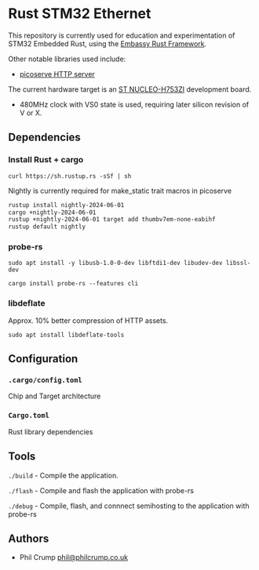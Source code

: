 # Rust STM32 Ethernet

This repository is currently used for education and experimentation of STM32 Embedded Rust, using the [Embassy Rust Framework](https://embassy.dev/).

Other notable libraries used include:
* [picoserve HTTP server](https://github.com/sammhicks/picoserve)

The current hardware target is an [ST NUCLEO-H753ZI](https://www.st.com/en/evaluation-tools/nucleo-h753zi.html) development board. 
* 480MHz clock with VS0 state is used, requiring later silicon revision of V or X.

## Dependencies

### Install Rust + cargo

`curl https://sh.rustup.rs -sSf | sh`

Nightly is currently required for make_static trait macros in picoserve

```bash
rustup install nightly-2024-06-01
cargo +nightly-2024-06-01
rustup +nightly-2024-06-01 target add thumbv7em-none-eabihf
rustup default nightly
```

### probe-rs

`sudo apt install -y libusb-1.0-0-dev libftdi1-dev libudev-dev libssl-dev`

`cargo install probe-rs --features cli`

### libdeflate

Approx. 10% better compression of HTTP assets.

`sudo apt install libdeflate-tools`

## Configuration

### `.cargo/config.toml`

Chip and Target architecture

### `Cargo.toml`

Rust library dependencies

## Tools

`./build` - Compile the application.

`./flash` - Compile and flash the application with probe-rs

`./debug` - Compile, flash, and connnect semihosting to the application with probe-rs

## Authors

* Phil Crump <phil@philcrump.co.uk>
